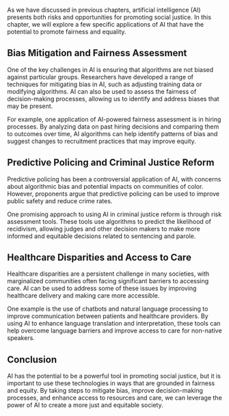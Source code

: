 
As we have discussed in previous chapters, artificial intelligence (AI) presents both risks and opportunities for promoting social justice. In this chapter, we will explore a few specific applications of AI that have the potential to promote fairness and equality.

Bias Mitigation and Fairness Assessment
---------------------------------------

One of the key challenges in AI is ensuring that algorithms are not biased against particular groups. Researchers have developed a range of techniques for mitigating bias in AI, such as adjusting training data or modifying algorithms. AI can also be used to assess the fairness of decision-making processes, allowing us to identify and address biases that may be present.

For example, one application of AI-powered fairness assessment is in hiring processes. By analyzing data on past hiring decisions and comparing them to outcomes over time, AI algorithms can help identify patterns of bias and suggest changes to recruitment practices that may improve equity.

Predictive Policing and Criminal Justice Reform
-----------------------------------------------

Predictive policing has been a controversial application of AI, with concerns about algorithmic bias and potential impacts on communities of color. However, proponents argue that predictive policing can be used to improve public safety and reduce crime rates.

One promising approach to using AI in criminal justice reform is through risk assessment tools. These tools use algorithms to predict the likelihood of recidivism, allowing judges and other decision makers to make more informed and equitable decisions related to sentencing and parole.

Healthcare Disparities and Access to Care
-----------------------------------------

Healthcare disparities are a persistent challenge in many societies, with marginalized communities often facing significant barriers to accessing care. AI can be used to address some of these issues by improving healthcare delivery and making care more accessible.

One example is the use of chatbots and natural language processing to improve communication between patients and healthcare providers. By using AI to enhance language translation and interpretation, these tools can help overcome language barriers and improve access to care for non-native speakers.

Conclusion
----------

AI has the potential to be a powerful tool in promoting social justice, but it is important to use these technologies in ways that are grounded in fairness and equity. By taking steps to mitigate bias, improve decision-making processes, and enhance access to resources and care, we can leverage the power of AI to create a more just and equitable society.
